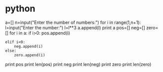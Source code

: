 # python
a=[]
n=input("Enter the number of numbers:")
for i in range(1,n+1):
	l=input("Enter the number:")
	l=l**3
	a.append(l)
print a
pos=[]
neg=[]
zero=[]
for i in a:
	if i>0:
		pos.append(i)
	
	elif i<0:
		neg.append(i)
	else:
		zero.append(i)
	
print pos
print len(pos)
print neg
print len(neg)
print zero
print len(zero)
